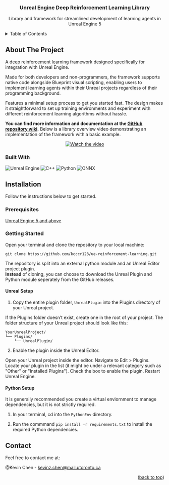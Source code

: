 <!-- PROJECT LOGO
<br />
<div align="center">
  <a href="https://github.com/github_username/repo_name">
    <img src="images/logo.png" alt="Logo" width="80" height="80">
  </a>
-->

<h3 align="center">Unreal Engine Deep Reinforcement Learning Library</h3>

  <p align="center">
    Library and framework for streamlined development of learning agents in Unreal Engine 5
   <br />

<!-- TABLE OF CONTENTS -->
<details>
  <summary>Table of Contents</summary>
  <ol>
    <li>
      <a href="#about-the-project">About The Project</a>
      <ul>
        <li><a href="#built-with">Built With</a></li>
      </ul>
    </li>
    <li>
      <a href="#installation">Installation</a>
      <ul>
        <li><a href="#prerequisites">Prerequisites</a></li>
        <li><a href="#getting-started">Getting Started</a></li>
      </ul>
    </li>
    <li><a href="#usage">Usage</a></li>
    <li><a href="#contact">Contact</a></li>
  </ol>
</details>

<!-- ABOUT THE PROJECT -->

## About The Project

A deep reinforcement learning framework designed specifically for integration with Unreal Engine.

Made for both developers and non-programmers, the framework supports native code alongside Blueprint visual scripting, enabling users to implement learning agents within their Unreal projects regardless of their programming background.

Features a minimal setup process to get you started fast. The design makes it straightforward to set up training environments and experiment with different reinforcement learning algorithms without hassle.

**You can find more information and documentation at the [GitHub repository wiki](https://github.com/kcccr123/ue-reinforcement-learning/wiki).**
Below is a library overview video demonstrating an implementation of the framework with a basic example.  

<p align="center">
  <a href="https://www.youtube.com/watch?v=M2tfriFZwVQ" target="_blank">
    <img src="https://img.youtube.com/vi/M2tfriFZwVQ/0.jpg" alt="Watch the video" style="max-width:100%;">
  </a>
</p>



### Built With

![Unreal Engine](https://img.shields.io/badge/Unreal%20Engine-0E1128?logo=unrealengine&logoColor=fff&style=for-the-badge)
![C++](https://img.shields.io/badge/C%2B%2B-00599C?logo=cplusplus&logoColor=fff&style=for-the-badge)
![Python](https://img.shields.io/badge/python-3670A0?style=for-the-badge&logo=python&logoColor=ffdd54)
![ONNX](https://img.shields.io/badge/ONNX-005CED?logo=onnx&logoColor=fff&style=for-the-badge)

<!-- INSTALLATION -->

## Installation

Follow the instructions below to get started.

### Prerequisites

[Unreal Engine 5 and above](https://www.unrealengine.com/en-US/download)


### Getting Started

Open your terminal and clone the repository to your local machine:

`git clone https://github.com/kcccr123/ue-reinforcement-learning.git`

The repository is split into an external python module and an Unreal Editor project plugin.  
**Instead** of cloning, you can choose to download the Unreal Plugin and Python module seperately from the GitHub releases. 

#### Unreal Setup

1. Copy the entire plugin folder, `UnrealPlugin` into the Plugins directory of your Unreal project.

If the Plugins folder doesn’t exist, create one in the root of your project. The folder structure of your Unreal project should look like this: 

```plaintext
YourUnrealProject/
└── Plugins/
    └── UnrealPlugin/
```
2. Enable the plugin inside the Unreal Editor.
   
Open your Unreal project inside the editor. Navigate to Edit > Plugins. Locate your plugin in the list (it might be under a relevant category such as "Other" or "Installed Plugins"). Check the box to enable the plugin. 
Restart Unreal Engine.

#### Python Setup

It is generally recommended you create a virtual enviornment to manage dependencies, but it is not strictly required.

1. In your terminal, cd into the `PythonEnv` directory. 

2. Run the commmand `pip install -r requirements.txt` to install the required Python dependencies.


<!-- CONTACT -->

## Contact

Feel free to contact me at:

@Kevin Chen - kevinz.chen@mail.utoronto.ca

<p align="right">(<a href="#readme-top">back to top</a>)</p>
